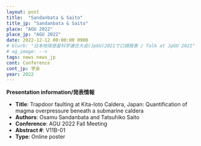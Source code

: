 ```yaml
---
layout: post
title:  "Sandanbata & Saito"
title_jp: "Sandanbata & Saito"
place: "AGU 2022"
place_jp: "AGU 2022"
date: 2022-12-12 00:00:00 0900
# blurb: "日本地球惑星科学連合大会(JpGU)2021で口頭発表 / Talk at JpGU 2021"
# og_image: -->
tags: news news_jp
cont: Conference
cont_jp: 学会
year: 2022
---
```


<!-- #### **学会発表** -->

**Presentation information/発表情報** <br>

- **Title**: Trapdoor faulting at Kita-Ioto Caldera, Japan: Quantification of magma overpressure beneath a submarine caldera
- **Authors**: Osamu Sandanbata and Tatsuhiko Saito
- **Conference**: AGU 2022 Fall Meeting
- **Abstract #**: V11B-01
- **Type**: Online poster
